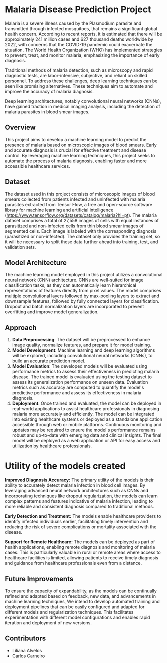 # Malaria Disease Prediction Project

Malaria  is a severe illness caused by the Plasmodium parasite and transmitted through infected mosquitoes, that remains a significant global health concern. According to recent reports, it is estimated that there will be approximately 241 million cases and 627 thousand deaths worldwide by 2022, with concerns that the COVID-19 pandemic could exacerbate the situation. The World Health Organization (WHO) has implemented strategies to prevent, treat, and monitor malaria, emphasizing the importance of early diagnosis.

Traditional methods of malaria detection, such as microscopy and rapid diagnostic tests, are labor-intensive, subjective, and reliant on skilled personnel. To address these challenges, deep learning techniques can be seen like promising alternatives. These techniques aim to automate and improve the accuracy of malaria diagnosis.

Deep learning architectures, notably convolutional neural networks (CNNs), have gained traction in medical imaging analysis, including the detection of malaria parasites in blood smear images.


## Overview

This project aims to develop a machine learning model to predict the presence of malaria based on microscopic images of blood smears. Early and accurate diagnosis is crucial for effective treatment and disease control. By leveraging machine learning techniques, this project seeks to automate the process of malaria diagnosis, enabling faster and more accessible healthcare services. 

## Dataset

The dataset used in this project consists of microscopic images of blood smears collected from patients infected and uninfected with malaria parasites extracted from  Tensor Flow, a free and open-source software library for machine learning and artificial intelligence (https://www.tensorflow.org/datasets/catalog/malaria?hl=pt).
The malaria dataset comprises a total of 27,558 images of cells with equal instances of parasitized and non-infected cells from thin blood smear images of segmented cells.
Each image is labeled with the corresponding diagnosis (parasitized or non-infected).
The dataset only provides the training set, so it will be necessary to split these data further ahead into training, test, and validation sets.

## Model Architecture

The machine learning model employed in this project utilizes a convolutional neural network (CNN) architecture. CNNs are well-suited for image classification tasks, as they can automatically learn hierarchical representations of features directly from pixel values. The model comprises multiple convolutional layers followed by max-pooling layers to extract and downsample features, followed by fully connected layers for classification. Dropout and batch normalization layers are incorporated to prevent overfitting and improve model generalization.

## Approach

1. **Data Preprocessing**: The dataset will be preprocessed to enhance image quality, normalize features, and prepare it for model training.
2. **Model Development**: Machine learning and deep learning algorithms will be explored, including convolutional neural networks (CNNs), to build an accurate prediction model.
3. **Model Evaluation**: The developed models will be evaluated using performance metrics to assess their effectiveness in predicting malaria disease. 
The trained model is evaluated using the testing dataset to assess its generalization performance on unseen data.
Evaluation metrics such as accuracy are computed to quantify the model's predictive performance and assess its effectiveness in malaria diagnosis.
5. **Deployment**: Once trained and evaluated, the model can be deployed in real-world applications to assist healthcare professionals in diagnosing malaria more accurately and efficiently. The model can be integrated into existing healthcare systems or deployed as a standalone application accessible through web or mobile platforms. Continuous monitoring and updates may be required to ensure the model's performance remains robust and up-to-date with emerging data and clinical insights. The final model will be deployed as a web application or API for easy access and utilization by healthcare professionals.

# Utility of the models created

**Improved Diagnosis Accuracy:** The primary utility of the models is their ability to accurately detect malaria infection in blood cell images. By leveraging advanced neural network architectures such as CNNs and incorporating techniques like dropout regularization, the models can learn complex patterns and features indicative of malaria infection, leading to more reliable and consistent diagnosis compared to traditional methods.

**Early Detection and Treatment:** The models enable healthcare providers to identify infected individuals earlier, facilitating timely intervention and reducing the risk of severe complications or mortality associated with the disease.

**Support for Remote Healthcare:** The models can be deployed as part of health applications, enabling remote diagnosis and monitoring of malaria cases. This is particularly valuable in rural or remote areas where access to healthcare facilities is limited, allowing patients to receive timely diagnosis and guidance from healthcare professionals even from a distance.

## Future Improvements
 
To ensure the capacity of expandability, as the models can be continually refined and adapted based on feedback, new data, and advancements in machine learning techniques, We intend to develop automated training and deployment pipelines that can be easily configured and adapted for different models and regularization techniques. This facilitates experimentation with different model configurations and enables rapid iteration and deployment of new versions.

## Contributors

- Liliana Alvelos
- Carlos Carneiro
